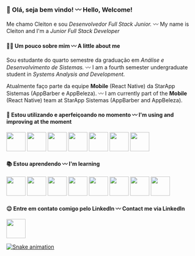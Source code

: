 ### 👋 Olá, seja bem vindo! 〰 Hello, Welcome!
Me chamo Cleiton e sou <i>Desenvolvedor Full Stack Junior.</i> 〰 My name is Cleiton and I'm a <i>Junior Full Stack Developer</i>


#### 👨‍💻 Um pouco sobre mim 〰 A little about me
<p>Sou estudante do quarto semestre da graduação em <i>Análise e Desenvolvimento de Sistemas.</i> 〰 I am a fourth semester undergraduate student in <i>Systems Analysis and Development.</i>
<p>Atualmente faço parte da equipe <b>Mobile</b> (React Native) da StarApp Sistemas (AppBarber e AppBeleza). 〰 I am currently part of the <b>Mobile</b> (React Native) team at StarApp Sistemas (AppBarber and AppBeleza).</p>

#### 🦾 Estou utilizando e aperfeiçoando no momento 〰 I'm using and improving at the moment

<div>
<img src="https://cdn.jsdelivr.net/gh/devicons/devicon/icons/react/react-original-wordmark.svg" width='50' height='50'/>
<img src="https://cdn.jsdelivr.net/gh/devicons/devicon/icons/javascript/javascript-original.svg" width='50' height='50' />
<img src="https://cdn.jsdelivr.net/gh/devicons/devicon/icons/html5/html5-original.svg" width='50' height='50' />
<img src="https://cdn.jsdelivr.net/gh/devicons/devicon/icons/css3/css3-original.svg"  width='50' height='50' />
<img src="https://cdn.jsdelivr.net/gh/devicons/devicon/icons/androidstudio/androidstudio-original.svg" width='50' height='50' />
<img src="https://cdn.jsdelivr.net/gh/devicons/devicon/icons/xcode/xcode-original.svg" width='50' height='50' />
<img src="https://cdn.jsdelivr.net/gh/devicons/devicon/icons/figma/figma-original.svg" width='50' height='50' />


</div>

#### 📚 Estou aprendendo 〰 I'm learning

<div>
<img src="https://cdn.jsdelivr.net/gh/devicons/devicon/icons/typescript/typescript-original.svg" width='50' height='50' />
<img src="https://cdn.jsdelivr.net/gh/devicons/devicon/icons/firebase/firebase-plain-wordmark.svg"  width='50' height='50' />
<img src="https://cdn.jsdelivr.net/gh/devicons/devicon/icons/docker/docker-original-wordmark.svg" width='50' height='50' />
<img src="https://cdn.jsdelivr.net/gh/devicons/devicon/icons/nodejs/nodejs-original.svg" width='50' height='50' />
<img src="https://cdn.jsdelivr.net/gh/devicons/devicon/icons/mongodb/mongodb-original-wordmark.svg" width='50' height='50' />
<img src="https://cdn.jsdelivr.net/gh/devicons/devicon/icons/postgresql/postgresql-original.svg" width='50' height='50' />
<img src="https://cdn.jsdelivr.net/gh/devicons/devicon/icons/ruby/ruby-plain.svg" width='50' height='50' />
<img src="https://cdn.jsdelivr.net/gh/devicons/devicon/icons/flutter/flutter-original.svg" width='50' height='50' />
</div>

#### 😉 Entre em contato comigo pelo LinkedIn 〰 Contact me via LinkedIn
<a href="https://linkedin.com/in/cleitonsalvagni" target="_blank">
<img src="https://cdn.jsdelivr.net/gh/devicons/devicon/icons/linkedin/linkedin-original.svg" href='linkedin.com/cleitonsalvagni' width='50' height='50' />

![Snake animation](https://github.com/HugoHenriql/HugoHenriql/blob/output/github-contribution-grid-snake.svg)

